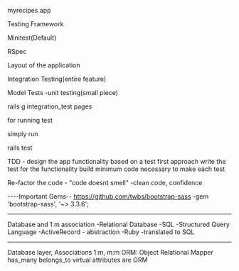 myrecipes app

Testing Framework

Minitest(Default)

RSpec

Layout of the application 

Integration Testing(entire feature)

Model Tests -unit testing(small piece)

rails g integration_test pages

for running test

simply run

rails test


TDD - design the app functionality based on a test first approach
write the test for the functionality
build minimum code necessary to make each test 

Re-factor the code - "code doesnt smell" -clean code, confidence

----Important Gems--
https://github.com/twbs/bootstrap-sass
-gem 'bootstrap-sass', '~> 3.3.6';
----- ----- -----
Database and 1:m association
-Relational Database
-SQL -Structured Query Language
-ActiveRecord - abstraction
-Ruby -translated to SQL
---- ----- ---- ----- 
Database layer, Associations
1:m, m:m
ORM: Object Relational Mapper
has_many
belongs_to
virtual attributes are
ORM
